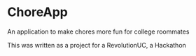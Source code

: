 # ChoreApp
An application to make chores more fun for college roommates

This was written as a project for a RevolutionUC, a Hackathon
